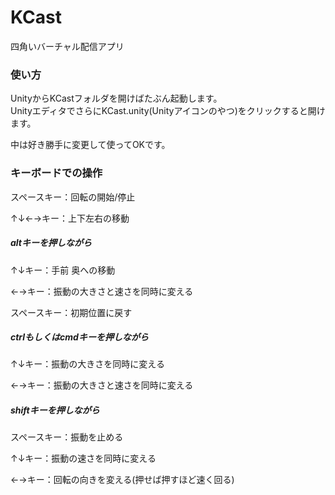 # KCast
四角いバーチャル配信アプリ



### 使い方
UnityからKCastフォルダを開けばたぶん起動します。  
UnityエディタでさらにKCast.unity(Unityアイコンのやつ)をクリックすると開けます。



中は好き勝手に変更して使ってOKです。



### キーボードでの操作
スペースキー：回転の開始/停止　　

↑↓←→キー：上下左右の移動　　

##### altキーを押しながら
↑↓キー：手前 奥への移動　　

←→キー：振動の大きさと速さを同時に変える　　

スペースキー：初期位置に戻す　　

##### ctrlもしくはcmdキーを押しながら
↑↓キー：振動の大きさを同時に変える　　

←→キー：振動の大きさと速さを同時に変える　　


##### shiftキーを押しながら
スペースキー：振動を止める　　

↑↓キー：振動の速さを同時に変える　　

←→キー：回転の向きを変える(押せば押すほど速く回る)　　


